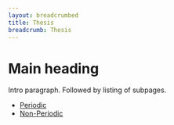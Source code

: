 ```yaml
---
layout: breadcrumbed
title: Thesis
breadcrumb: Thesis
---
```

<div class="container">
    <h1>Main heading</h1>
    <p>Intro paragraph. Followed by listing of subpages.</p>
    <ul>
        <li><a href="/msc-thesis/type-1/" >Periodic</a></li>
        <li><a href="/msc-thesis/type-2/" >Non-Periodic</a></li>
    </ul>
</div>

